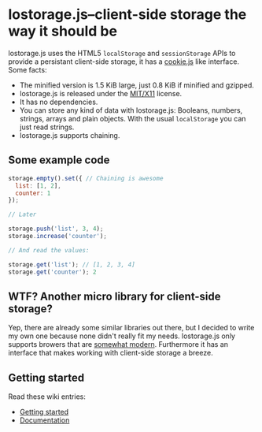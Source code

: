 # lostorage.js–client-side storage the way it should be

lostorage.js uses the HTML5 `localStorage` and `sessionStorage` APIs to provide a persistant client-side storage, 
it has a [cookie.js](https://github.com/js-coder/cookie.js) like interface. Some facts:

- The minified version is 1.5 KiB large, just 0.8 KiB if minified and gzipped.
- lostorage.js is released under the [MIT/X11](https://github.com/js-coder/lostorage.js/blob/master/license) license.
- It has no dependencies.
- You can store any kind of data with lostorage.js: Booleans, numbers, strings, arrays and plain objects. With the
usual `localStorage` you can just read strings.
- lostorage.js supports chaining.

## Some example code

```javascript
storage.empty().set({ // Chaining is awesome
  list: [1, 2],
  counter: 1
});

// Later

storage.push('list', 3, 4);
storage.increase('counter');

// And read the values:

storage.get('list'); // [1, 2, 3, 4]
storage.get('counter'); 2

```

## WTF? Another micro library for client-side storage?

Yep, there are already some similar libraries out there, but I decided to write my own one because none didn't
really fit my needs. lostorage.js only supports browers that are [somewhat modern](https://github.com/js-coder/lostorage.js/wiki/Browser-support). 
Furthermore it has an interface that makes working with client-side storage a breeze.

## Getting started

Read these wiki entries:

- [Getting started](https://github.com/js-coder/lostorage.js/wiki/Getting-started)
- [Documentation](https://github.com/js-coder/lostorage.js/wiki/Documentation)